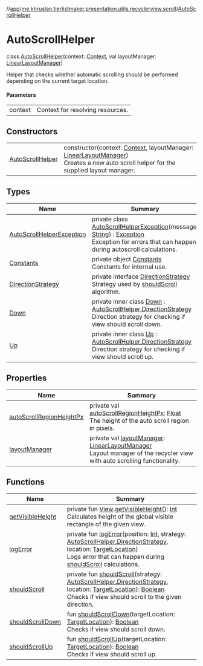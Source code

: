 //[app](../../../index.md)/[me.khruslan.tierlistmaker.presentation.utils.recyclerview.scroll](../index.md)/[AutoScrollHelper](index.md)

# AutoScrollHelper

class [AutoScrollHelper](index.md)(context: [Context](https://developer.android.com/reference/kotlin/android/content/Context.html), val layoutManager: [LinearLayoutManager](https://developer.android.com/reference/kotlin/androidx/recyclerview/widget/LinearLayoutManager.html))

Helper that checks whether automatic scrolling should be performed depending on the current target location.

#### Parameters

| | |
|---|---|
| context | Context for resolving resources. |

## Constructors

| | |
|---|---|
| [AutoScrollHelper](-auto-scroll-helper.md) | constructor(context: [Context](https://developer.android.com/reference/kotlin/android/content/Context.html), layoutManager: [LinearLayoutManager](https://developer.android.com/reference/kotlin/androidx/recyclerview/widget/LinearLayoutManager.html))<br>Creates a new auto scroll helper for the supplied layout manager. |

## Types

| Name | Summary |
|---|---|
| [AutoScrollHelperException](-auto-scroll-helper-exception/index.md) | private class [AutoScrollHelperException](-auto-scroll-helper-exception/index.md)(message: [String](https://kotlinlang.org/api/latest/jvm/stdlib/kotlin/-string/index.html)) : [Exception](https://developer.android.com/reference/kotlin/java/lang/Exception.html)<br>Exception for errors that can happen during autoscroll calculations. |
| [Constants](-constants/index.md) | private object [Constants](-constants/index.md)<br>Constants for internal use. |
| [DirectionStrategy](-direction-strategy/index.md) | private interface [DirectionStrategy](-direction-strategy/index.md)<br>Strategy used by [shouldScroll](should-scroll.md) algorithm. |
| [Down](-down/index.md) | private inner class [Down](-down/index.md) : [AutoScrollHelper.DirectionStrategy](-direction-strategy/index.md)<br>Direction strategy for checking if view should scroll down. |
| [Up](-up/index.md) | private inner class [Up](-up/index.md) : [AutoScrollHelper.DirectionStrategy](-direction-strategy/index.md)<br>Direction strategy for checking if view should scroll up. |

## Properties

| Name | Summary |
|---|---|
| [autoScrollRegionHeightPx](auto-scroll-region-height-px.md) | private val [autoScrollRegionHeightPx](auto-scroll-region-height-px.md): [Float](https://kotlinlang.org/api/latest/jvm/stdlib/kotlin/-float/index.html)<br>The height of the auto scroll region in pixels. |
| [layoutManager](layout-manager.md) | private val [layoutManager](layout-manager.md): [LinearLayoutManager](https://developer.android.com/reference/kotlin/androidx/recyclerview/widget/LinearLayoutManager.html)<br>Layout manager of the recycler view with auto scrolling functionality. |

## Functions

| Name | Summary |
|---|---|
| [getVisibleHeight](get-visible-height.md) | private fun [View](https://developer.android.com/reference/kotlin/android/view/View.html).[getVisibleHeight](get-visible-height.md)(): [Int](https://kotlinlang.org/api/latest/jvm/stdlib/kotlin/-int/index.html)<br>Calculates height of the global visible rectangle of the given view. |
| [logError](log-error.md) | private fun [logError](log-error.md)(position: [Int](https://kotlinlang.org/api/latest/jvm/stdlib/kotlin/-int/index.html), strategy: [AutoScrollHelper.DirectionStrategy](-direction-strategy/index.md), location: [TargetLocation](../../me.khruslan.tierlistmaker.presentation.models.drag/-target-location/index.md))<br>Logs error that can happen during [shouldScroll](should-scroll.md) calculations. |
| [shouldScroll](should-scroll.md) | private fun [shouldScroll](should-scroll.md)(strategy: [AutoScrollHelper.DirectionStrategy](-direction-strategy/index.md), location: [TargetLocation](../../me.khruslan.tierlistmaker.presentation.models.drag/-target-location/index.md)): [Boolean](https://kotlinlang.org/api/latest/jvm/stdlib/kotlin/-boolean/index.html)<br>Checks if view should scroll to the given direction. |
| [shouldScrollDown](should-scroll-down.md) | fun [shouldScrollDown](should-scroll-down.md)(targetLocation: [TargetLocation](../../me.khruslan.tierlistmaker.presentation.models.drag/-target-location/index.md)): [Boolean](https://kotlinlang.org/api/latest/jvm/stdlib/kotlin/-boolean/index.html)<br>Checks if view should scroll down. |
| [shouldScrollUp](should-scroll-up.md) | fun [shouldScrollUp](should-scroll-up.md)(targetLocation: [TargetLocation](../../me.khruslan.tierlistmaker.presentation.models.drag/-target-location/index.md)): [Boolean](https://kotlinlang.org/api/latest/jvm/stdlib/kotlin/-boolean/index.html)<br>Checks if view should scroll up. |
